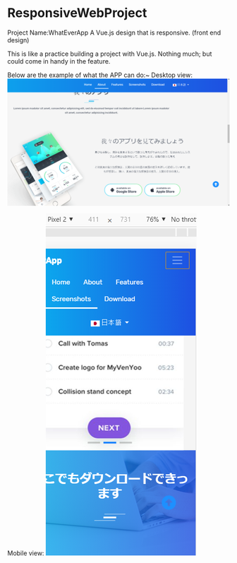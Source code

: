 # ResponsiveWebProject

Project Name:WhatEverApp
A Vue.js design that is responsive. (front end design)

This is like a practice building a project with Vue.js. Nothing much; but could come in handy in the feature.

Below are the example of what the APP can do:~
Desktop view: 
![alt text](https://github.com/KaitoXion/ResponsiveWebProject/blob/master/desktopsResponsiveScrollViewEg.PNG)				


Mobile view:
![alt text](https://github.com/KaitoXion/ResponsiveWebProject/blob/master/mobileResponsiveScrollViewEg.PNG)


